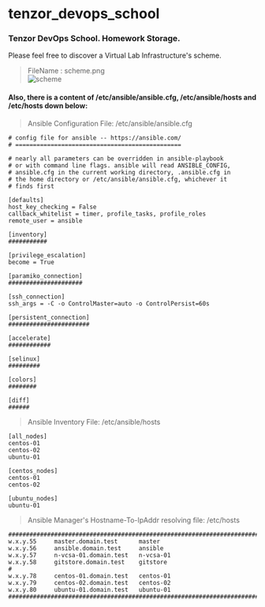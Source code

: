# tenzor_devops_school
### Tenzor DevOps School. Homework Storage.
Please feel free to discover a Virtual Lab Infrastructure's scheme.
> FileName : scheme.png <br />
![scheme](https://user-images.githubusercontent.com/33868527/155518559-e33facfa-097a-425f-84f8-eae612af975b.png)

#### Also, there is a content of /etc/ansible/ansible.cfg, /etc/ansible/hosts and /etc/hosts down below:
> Ansible Configuration File: /etc/ansible/ansible.cfg
```
# config file for ansible -- https://ansible.com/
# ===============================================

# nearly all parameters can be overridden in ansible-playbook
# or with command line flags. ansible will read ANSIBLE_CONFIG,
# ansible.cfg in the current working directory, .ansible.cfg in
# the home directory or /etc/ansible/ansible.cfg, whichever it
# finds first

[defaults]
host_key_checking = False
callback_whitelist = timer, profile_tasks, profile_roles
remote_user = ansible

[inventory]
###########

[privilege_escalation]
become = True

[paramiko_connection]
#####################

[ssh_connection]
ssh_args = -C -o ControlMaster=auto -o ControlPersist=60s

[persistent_connection]
#######################

[accelerate]
############

[selinux]
######### 

[colors]
########

[diff]
######

```
> Ansible Inventory File: /etc/ansible/hosts
```
[all_nodes]
centos-01
centos-02
ubuntu-01

[centos_nodes]       
centos-01
centos-02

[ubuntu_nodes]       
ubuntu-01
```
> Ansible Manager's Hostname-To-IpAddr resolving file: /etc/hosts
```
##############################################################################
w.x.y.55     master.domain.test      master
w.x.y.56     ansible.domain.test     ansible
w.x.y.57     n-vcsa-01.domain.test   n-vcsa-01
w.x.y.58     gitstore.domain.test    gitstore
#
w.x.y.78     centos-01.domain.test   centos-01
w.x.y.79     centos-02.domain.test   centos-02
w.x.y.80     ubuntu-01.domain.test   ubuntu-01
##############################################################################
```
